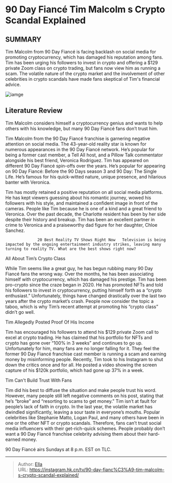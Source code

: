 # 90 Day Fiancé Tim Malcolm s Crypto Scandal Explained


## SUMMARY 



  Tim Malcolm from 90 Day Fiancé is facing backlash on social media for promoting cryptocurrency, which has damaged his reputation among fans.   Tim has been urging his followers to invest in crypto and offering a $129 private Zoom class on crypto trading, but fans now view him as running a scam.   The volatile nature of the crypto market and the involvement of other celebrities in crypto scandals have made fans skeptical of Tim&#39;s financial advice.  

![iamge](https://static1.srcdn.com/wordpress/wp-content/uploads/2023/06/260623_sr_rtv_04.jpg)

## Literature Review
Tim Malcolm considers himself a cryptocurrency genius and wants to help others with his knowledge, but many 90 Day Fiancé fans don’t trust him.




Tim Malcolm from the 90 Day Fiancé franchise is garnering negative attention on social media. The 43-year-old reality star is known for numerous appearances in the 90 Day Fiancé network. He’s popular for being a former cast member, a Tell All host, and a Pillow Talk commentator alongside his best friend, Veronica Rodriguez. Tim has appeared on different 90 Day Fiancé spin-offs over the years. He’s popular for appearing on 90 Day Fiancé: Before the 90 Days season 3 and 90 Day: The Single Life. He’s famous for his quick-witted nature, unique presence, and hilarious banter with Veronica.




Tim has mostly retained a positive reputation on all social media platforms. He has kept viewers guessing about his romantic journey, wowed his followers with his style, and maintained a confident image in front of the cameras. People like Tim because he is one of a kind and a great friend to Veronica. Over the past decade, the Charlotte resident has been by her side despite their history and breakup. Tim has been an excellent partner in crime to Veronica and a praiseworthy dad figure for her daughter, Chloe Sanchez.

                  20 Best Reality TV Shows Right Now   Television is being impacted by the ongoing entertainment industry strikes, leaving many turning to reality TV. What are the best shows right now?    


 All About Tim’s Crypto Class 

 




While Tim seems like a great guy, he has begun rubbing many 90 Day Fiancé fans the wrong way. Over the months, he has been associating himself with cryptocurrency, which has damaged his prestige. Tim has been pro-crypto since the craze began in 2020. He has promoted NFTs and told his followers to invest in cryptocurrency, putting himself forth as a “crypto enthusiast.” Unfortunately, things have changed drastically over the last two years after the crypto market’s crash. People now consider the topic a taboo, which is why Tim’s recent attempt at promoting his “crypto class” didn’t go well.



 Tim Allegedly Posted Proof Of His Income 
          

Tim has encouraged his followers to attend his $129 private Zoom call to excel at crypto trading. He has claimed that his portfolio for NFTs and crypto has gone over “100% in 3 weeks” and continues to go up. Unfortunately for him, many fans are no longer falling for it. They feel the former 90 Day Fiancé franchise cast member is running a scam and earning money by misinforming people. Recently, Tim took to his Instagram to shut down the critics once and for all. He posted a video showing the screen capture of his $120k portfolio, which had gone up 37% in a week.






 Tim Can&#39;t Build Trust With Fans 
          

Tim did his best to diffuse the situation and make people trust his word. However, many people still left negative comments on his post, stating that he’s “broke” and “resorting to scams to get money.” Tim isn’t at fault for people’s lack of faith in crypto. In the last year, the volatile market has dwindled significantly, leaving a sour taste in everyone’s mouths. Popular celebrities like Stephanie Matto, Logan Paul, and many others have been in one or the other NFT or crypto scandals. Therefore, fans can’t trust social media influencers with their get-rich-quick schemes. People probably don’t want a 90 Day Fiancé franchise celebrity advising them about their hard-earned money.



90 Day Fiancé airs Sundays at 8 p.m. EST on TLC.









---

> Author: [Ella](https://instagram.hk.cn/)  
> URL: https://instagram.hk.cn/tv/90-day-fianc%C3%A9-tim-malcolm-s-crypto-scandal-explained/  

